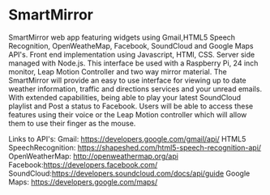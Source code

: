 # SmartMirror
SmartMirror web app featuring widgets using Gmail,HTML5 Speech Recognition, OpenWeatheMap, Facebook, SoundCloud and Google Maps API's. Front end implementation using Javascript, HTMl, CSS. Server side managed with Node.js. This interface be used with a Raspberry Pi, 24 inch monitor, Leap Motion Controller and two way mirror material. The SmartMirror will provide an easy to use interface for viewing up to date weather information, traffic and directions services and your unread emails. With extended capabilities, being able to play your latest SoundCloud playlist and Post a status to Facebook. Users will be able to access these features using their voice or the Leap Motion controller which will allow them to use their finger as the mouse. 

Links to API's:
Gmail: https://developers.google.com/gmail/api/
HTML5 SpeechRecognition: https://shapeshed.com/html5-speech-recognition-api/
OpenWeatherMap: http://openweathermap.org/api
Facebook:https://developers.facebook.com/
SoundCloud:https://developers.soundcloud.com/docs/api/guide
Google Maps: https://developers.google.com/maps/
